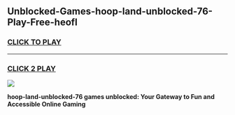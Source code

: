 
## Unblocked-Games-hoop-land-unblocked-76-Play-Free-heofl
<h3>
<a href="https://premium76.site?title=hoop-land-unblocked-76&ref=23A">CLICK TO PLAY</a></h3>
<hr>

<h3>
<a href="https://premium76.site?title=hoop-land-unblocked-76&ref=23A">CLICK 2 PLAY</a>
  
</h3>

<a href="https://premium76.site?title=hoop-land-unblocked-76&ref=23A"><img src="https://clearcache.store/games.png"></a>


**hoop-land-unblocked-76 games unblocked: Your Gateway to Fun and Accessible Online Gaming**
